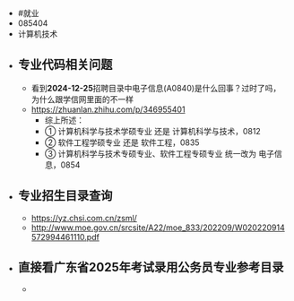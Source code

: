 - #就业
- 085404
- 计算机技术
- ## 专业代码相关问题
	- 看到**2024-12-25**招聘目录中电子信息(A0840)是什么回事？过时了吗，为什么跟学信网里面的不一样
	- https://zhuanlan.zhihu.com/p/346955401
		- 综上所述：
		- ① 计算机科学与技术学硕专业  还是  计算机科学与技术，0812
		- ② 软件工程学硕专业  还是  软件工程，0835
		- ③ 计算机科学与技术专硕专业、软件工程专硕专业  统一改为  电子信息，0854
- ## 专业招生目录查询
	- https://yz.chsi.com.cn/zsml/
	- http://www.moe.gov.cn/srcsite/A22/moe_833/202209/W020220914572994461110.pdf
- ## 直接看广东省2025年考试录用公务员专业参考目录
	-